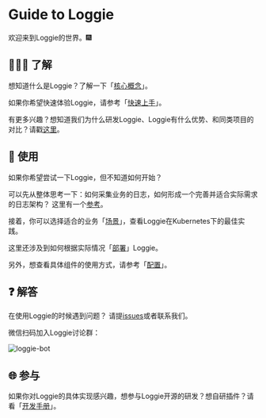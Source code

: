 

# Guide to Loggie

欢迎来到Loggie的世界。:fireworks:  

## :people_holding_hands: 了解

想知道什么是Loggie？了解一下「[核心概念](intro/core-concept.md)」。

如果你希望快速体验Loggie，请参考「[快速上手](quick-start/quick-start.md)」。

有更多兴趣？想知道我们为什么研发Loggie、Loggie有什么优势、和同类项目的对比？请戳[这里](../user-guide/architecture/background.md)。

## :book: 使用
如果你希望尝试一下Loggie，但不知道如何开始？

可以先从整体思考一下：如何采集业务的日志，如何形成一个完善并适合实际需求的日志架构？
这里有一个[参考](../user-guide/enterprise-practice/architecture-and-evolution.md)。  

接着，你可以选择适合的业务「[场景](../user-guide/use-in-kubernetes/general-usage.md)」，查看Loggie在Kubernetes下的最佳实践。  

这里还涉及到如何根据实际情况「[部署](install/kubernetes.md)」Loggie。  

另外，想查看具体组件的使用方式，请参考「[配置](../reference/index.md)」。

## :question: 解答
在使用Loggie的时候遇到问题？
请提[issues](https://github.com/loggie-io/loggie/issues)或者联系我们。  

微信扫码加入Loggie讨论群：

![loggie-bot](imgs/loggie-bot.png)

## :globe_with_meridians: 参与
如果你对Loggie的具体实现感兴趣，想参与Loggie开源的研发？想自研插件？请看「[开发手册](../developer-guide/contributing.md)」。  
